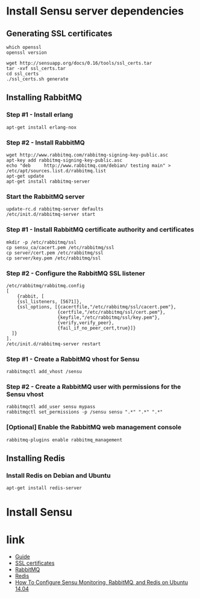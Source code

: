 # Install Sensu server dependencies

## Generating SSL certificates
```shell
which openssl
openssl version

wget http://sensuapp.org/docs/0.16/tools/ssl_certs.tar
tar -xvf ssl_certs.tar
cd ssl_certs
./ssl_certs.sh generate
```

## Installing RabbitMQ
### Step #1 - Install erlang
```shell
apt-get install erlang-nox
```

### Step #2 - Install RabbitMQ
```shell
wget http://www.rabbitmq.com/rabbitmq-signing-key-public.asc
apt-key add rabbitmq-signing-key-public.asc
echo "deb     http://www.rabbitmq.com/debian/ testing main" > /etc/apt/sources.list.d/rabbitmq.list
apt-get update
apt-get install rabbitmq-server
```

### Start the RabbitMQ server
```shell
update-rc.d rabbitmq-server defaults
/etc/init.d/rabbitmq-server start
```

### Step #1 - Install RabbitMQ certificate authority and certificates
```shell
mkdir -p /etc/rabbitmq/ssl
cp sensu_ca/cacert.pem /etc/rabbitmq/ssl
cp server/cert.pem /etc/rabbitmq/ssl
cp server/key.pem /etc/rabbitmq/ssl
```

### Step #2 - Configure the RabbitMQ SSL listener
```shell
/etc/rabbitmq/rabbitmq.config
[
    {rabbit, [
    {ssl_listeners, [5671]},
    {ssl_options, [{cacertfile,"/etc/rabbitmq/ssl/cacert.pem"},
                   {certfile,"/etc/rabbitmq/ssl/cert.pem"},
                   {keyfile,"/etc/rabbitmq/ssl/key.pem"},
                   {verify,verify_peer},
                   {fail_if_no_peer_cert,true}]}
  ]}
].
/etc/init.d/rabbitmq-server restart
```

### Step #1 - Create a RabbitMQ vhost for Sensu
```shell
rabbitmqctl add_vhost /sensu
```
### Step #2 - Create a RabbitMQ user with permissions for the Sensu vhost
```shell
rabbitmqctl add_user sensu mypass
rabbitmqctl set_permissions -p /sensu sensu ".*" ".*" ".*"
```
### [Optional] Enable the RabbitMQ web management console
```shell
rabbitmq-plugins enable rabbitmq_management
```

## Installing Redis
### Install Redis on Debian and Ubuntu
```shell
apt-get install redis-server
```

# Install Sensu

# link
- [Guide](http://sensuapp.org/docs/0.16/guide)
- [SSL certificates](http://sensuapp.org/docs/0.16/certificates)
- [RabbitMQ](http://sensuapp.org/docs/0.16/rabbitmq)
- [Redis](http://sensuapp.org/docs/0.16/redis)
- [How To Configure Sensu Monitoring, RabbitMQ, and Redis on Ubuntu 14.04](https://www.digitalocean.com/community/tutorials/how-to-configure-sensu-monitoring-rabbitmq-and-redis-on-ubuntu-14-04)
